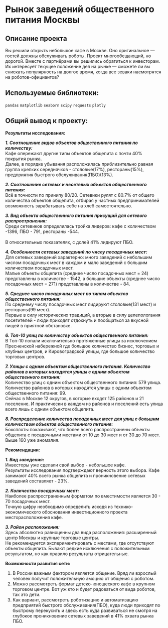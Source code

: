 # Рынок заведений общественного питания Москвы

## Описание проекта

Вы решили открыть небольшое кафе в Москве. Оно оригинальное — гостей должны обслуживать роботы. Проект многообещающий, но дорогой. Вместе с партнёрами вы решились обратиться к инвесторам. Их интересует текущее положение дел на рынке — сможете ли вы снискать популярность на долгое время, когда все зеваки насмотрятся на роботов-официантов?


## Используемые библиотеки:
`pandas` `matplotlib` `seaborn` `scipy` `requests` `plotly`

## Общий вывод к проекту:

__Результаты исследования:__<br>

___1. Соотношение видов объектов общественного питания по количеству:___<br>
Кафе опережают другие типы объектов общепита с почти 40% покрытия рынка.<br> 
Далее, в порядке убывания расположилась приблизительно равная группа крепких середнячков - столовые(17%), рестораны(15%), предприятия быстрого обслуживания(ПБО)(13%).

___2. Соотношение сетевых и несетевых объектов общественного питания:___<br>
Всё в точности по принипу 80/20. Сетевики рулят c 80.7% от общего количества объектов общепита, отбирая у частных предпринимателей возможность зарабатывать себе на хлеб самостоятельно.

___3. Вид объекта общественного питания присущий для сетевого распространения:___<br>
Среди сетевиков определилась тройка лидеров: кафе с количеством -1396, ПБО - 791, рестораны -544.<br>  
В относительных показателях, с долей 41% лидируют ПБО.

___4. Особенности сетевых заведений по числу посадочных мест:___<br>
Для сетевых заведений характерно: много заведений с небольшим числом посадочных мест в каждом и мало заведений с большим количеством посадочных мест.<br> 
Малые объекты общепита (среднее число посадочных мест = 24) представлены в количестве - 1542, а большие объекты (среднее число посадочных мест = 271) представлены в количестве - 84.

___5. Среднее число посадочных мест по типам объектов общественного питания:___<br>
По среднему числу посадочных мест лидируют столовые(131 мест) и рестораны(99 мест).<br> 
Первые в силу исторических традиций, а вторые в силу целепологания посетителей - люди приходят отдохнуть и пообщаться за вкусной пищей в приятной обстановке.

___6. Топ-10 улиц по количеству объектов общественного питания:___<br>
В Топ-10 попали исключительно протяженные улицы за исключением Пресненской набережной где большое количество бизнес, торговых и клубных центров, и Кировоградской улицы, где большое количество торговых центров.

___7. Улицы с одним объектом общественного питания. Количество районов в которых находятся улицы с одним объектом общественного питания:___<br>
Количество улиц с одним объектом общественного питания: 579 улица.<br>
Количество районов в которых находятся улицы с одним объектом общественного питания: 99.<br>
Сейчас в Москве 12 округов, в которые входят 125 районов и 21 поселение. И практически в каждом из районов и поселений есть улица всего лишь с одним объектом общепита.

___8. Распределение количества посадочных мест для улиц с большим количеством объектов общественного питания:___<br>
Боксплоты показывают, что более всего распространены объекты общепита с посадочными местами от 10 до 30 мест и от 30 до 70 мест.<br> Выше 160 уже аномалия.

__Рекомендации:__<br>

___1. Вид заведения:___<br>
Инвесторы уже сделали свой выбор - небольшое кафе.<br>
Результаты исследования подтверждают верность этого выбора. Кафе занимают 40% всего рынка общепита и проникновение сетевых заведений составляет - 23%.

___2. Количество посадочных мест:___<br>
Наиболее распространенным форматом по вместимости является 30 - 70 посадочных мест.<br> 
Точную цифру необходимо определить исходя из технико-экономического обоснования инвестиционного проекта месторасположения кафе. 

___3. Район расположения:___<br>
Здесь абсолютно равноценны два вида расположения: расширенный центр Москвы и крупные торговые центры.<br> 
Не рекомендуется экспериментировать с местами, где отсутствуют объекты общепита. Бывают редкие исключения с положительным результатом, но как правило результаты отрицательные. 

__Возможности развития сети:__<br>
1. В России важным фактором является общение. Вряд ли взрослый человек получит положительную эмоцию от общения с роботом.<br> 
2. Можно рассмотреть формат детско-юношеского кафе в крупном торговом центре. Вот уж кто и будет радоваться от вида роботов, так это дети.<br> 
3. Как вариант, рассмотреть роботизацию и автоматизацию предприятий быстрого обслуживания(ПБО), куда люди приходят по быстрому перекусить и здесь есть куда развиваться не смотря на глубокое проникновение сетевых заведений в 41% охвата рынка ПБО. 




